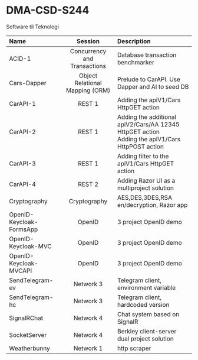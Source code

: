 # DMA-CSD-S244
Software til Teknologi

| Name | Session | Description |
|:------------ |:-------:|:------------ |
| ACID-1 | Concurrency and Transactions | Database transaction benchmarker |
| Cars-Dapper | Object Relational Mapping (ORM) | Prelude to CarAPI. Use Dapper and AI to seed DB |
| CarAPI-1 | REST 1 | Adding the apiV1/Cars HttpGET action |
| CarAPI-2 | REST 1 | Adding the additional apiV2/Cars/AA 12345 HttpGET action<br>Adding the apiV1/Cars HttpPOST action |
| CarAPI-3 | REST 1 | Adding filter to the apiV1/Cars HttpGET action |
| CarAPI-4 | REST 2 | Adding Razor UI as a multiproject solution |
| Cryptography | Cryptography | AES,DES,3DES,RSA en/decryption, Razor app |
| OpenID-Keycloak-FormsApp | OpenID | 3 project OpenID demo |
| OpenID-Keycloak-MVC | OpenID | 3 project OpenID demo |
| OpenID-Keycloak-MVCAPI | OpenID | 3 project OpenID demo |
| SendTelegram-ev | Network 3 | Telegram client, environment variable |
| SendTelegram-hc | Network 3 | Telegram client, hardcoded version |
| SignalRChat | Network 4 | Chat system based on SignalR |
| SocketServer | Network 4 | Berkley client-server dual project solution |
| Weatherbunny | Network 1      | http scraper |
